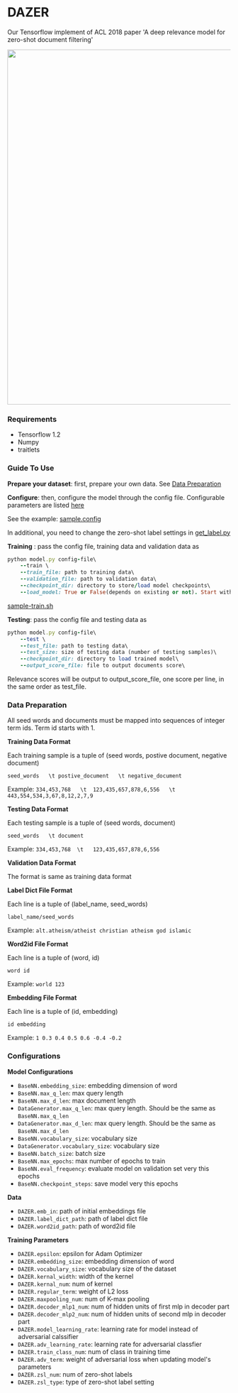 # DAZER
Our Tensorflow implement of ACL 2018 paper 'A deep relevance model for zero-shot document filtering'

<p align="center"> 
<img src='https://github.com/WHUIR/DAZER/blob/master/model-img.png' width="800" align="center">
</p>


### Requirements
- Tensorflow 1.2
- Numpy
- traitlets

### Guide To Use

**Prepare your dataset**: first, prepare your own data.
See [Data Preparation](#data-preparation)


**Configure**: then, configure the model through the config file. Configurable parameters are listed [here](#configurations)

See the example: [sample.config](https://github.com/WHUIR/DAZER/blob/master/sample.config)

In additional, you need to change the zero-shot label settings in [get_label.py](https://github.com/WHUIR/DAZER/blob/master/get_label.py)


**Training** : pass the config file, training data and validation data as
```ruby
python model.py config-file\
    --train \
    --train_file: path to training data\
    --validation_file: path to validation data\
    --checkpoint_dir: directory to store/load model checkpoints\ 
    --load_model: True or False(depends on existing or not). Start with a new model or continue training
```

[sample-train.sh](https://github.com/WHUIR/DAZER/blob/master/sample-train.sh)

**Testing**: pass the config file and testing data as
```ruby
python model.py config-file\
    --test \
    --test_file: path to testing data\
    --test_size: size of testing data (number of testing samples)\
    --checkpoint_dir: directory to load trained model\
    --output_score_file: file to output documents score\

```
Relevance scores will be output to output_score_file, one score per line, in the same order as test_file.


### Data Preparation

All seed words and documents must be mapped into sequences of integer term ids. Term id starts with 1. 

**Training Data Format**

Each training sample is a tuple of (seed words, postive document, negative document)

`seed_words   \t postive_document   \t negative_document `

Example: `334,453,768   \t  123,435,657,878,6,556   \t  443,554,534,3,67,8,12,2,7,9 `


**Testing Data Format**

Each testing sample is a tuple of (seed words, document)

`seed_words   \t document`

Example: `334,453,768  \t   123,435,657,878,6,556`


**Validation Data Format**

The format is same as training data format


**Label Dict File Format**

Each line is a tuple of (label_name, seed_words)

`label_name/seed_words`

Example: `alt.atheism/atheist christian atheism god islamic`


**Word2id File Format**

Each line is a tuple of (word, id)

`word id`

Example: `world 123`

**Embedding File Format**

Each line is a tuple of (id, embedding)

`id embedding`

Example: `1 0.3 0.4 0.5 0.6 -0.4 -0.2`


### Configurations 


**Model Configurations**
- <code>BaseNN.embedding_size</code>: embedding dimension of word
- <code>BaseNN.max_q_len</code>: max query length 
- <code>BaseNN.max_d_len</code>: max document length
- <code>DataGenerator.max_q_len</code>: max query length. Should be the same as <code>BaseNN.max_q_len</code> 
- <code>DataGenerator.max_d_len</code>: max query length. Should be the same as <code>BaseNN.max_d_len</code> 
- <code>BaseNN.vocabulary_size</code>: vocabulary size
- <code>DataGenerator.vocabulary_size</code>: vocabulary size
- <code>BaseNN.batch_size</code>: batch size 
- <code>BaseNN.max_epochs</code>: max number of epochs to train
- <code>BaseNN.eval_frequency</code>: evaluate model on validation set very this epochs
- <code>BaseNN.checkpoint_steps</code>: save model very this epochs


**Data**
- <code>DAZER.emb_in</code>: path of initial embeddings file
- <code>DAZER.label_dict_path</code>: path of label dict file
- <code>DAZER.word2id_path</code>: path of word2id file


**Training Parameters**
- <code>DAZER.epsilon</code>: epsilon for Adam Optimizer 
- <code>DAZER.embedding_size</code>: embedding dimension of word
- <code>DAZER.vocabulary_size</code>: vocabulary size of the dataset
- <code>DAZER.kernal_width</code>: width of the kernel 
- <code>DAZER.kernal_num</code>: num of kernel
- <code>DAZER.regular_term</code>: weight of L2 loss
- <code>DAZER.maxpooling_num</code>: num of K-max pooling
- <code>DAZER.decoder_mlp1_num</code>: num of hidden units of first mlp in decoder part
- <code>DAZER.decoder_mlp2_num</code>: num of hidden units of second mlp in decoder part
- <code>DAZER.model_learning_rate</code>: learning rate for model instead of adversarial calssifier
- <code>DAZER.adv_learning_rate</code>: learning rate for adversarial classfier
- <code>DAZER.train_class_num</code>: num of class in training time
- <code>DAZER.adv_term</code>: weight of adversarial loss when updating model's parameters
- <code>DAZER.zsl_num</code>: num of zero-shot labels
- <code>DAZER.zsl_type</code>: type of zero-shot label setting 






